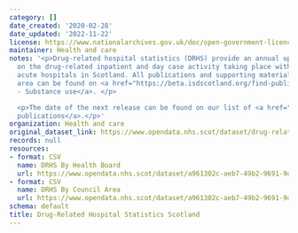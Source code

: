 ```yaml
---
category: []
date_created: '2020-02-28'
date_updated: '2022-11-22'
license: https://www.nationalarchives.gov.uk/doc/open-government-licence/version/3/
maintainer: Health and care
notes: '<p>Drug-related hospital statistics (DRHS) provide an annual update to figures
  on the drug-related inpatient and day case activity taking place within general
  acute hospitals in Scotland. All publications and supporting material to this topic
  area can be found on <a href="https://beta.isdscotland.org/find-publications-and-data/lifestyle-and-behaviours/substance-use/">PHS
  - Substance use</a>. </p>

  <p>The date of the next release can be found on our list of <a href="https://publichealthscotland.scot/publications/forthcoming-publications/">forthcoming
  publications</a>.</p>'
organization: Health and care
original_dataset_link: https://www.opendata.nhs.scot/dataset/drug-related-hospital-statistics-scotland
records: null
resources:
- format: CSV
  name: DRHS By Health Board
  url: https://www.opendata.nhs.scot/dataset/a961302c-aeb7-49b2-9691-9d3da82ca0d9/resource/cdd2e229-9955-4d2a-8c9f-d9bc091a602d/download/drug_related_hospital_stays_healthboard2021-22.csv
- format: CSV
  name: DRHS By Council Area
  url: https://www.opendata.nhs.scot/dataset/a961302c-aeb7-49b2-9691-9d3da82ca0d9/resource/46f9d70b-8517-4af3-b65e-dbcd13dfa388/download/drug_related_hospital_stays_council_2021-22.csv
schema: default
title: Drug-Related Hospital Statistics Scotland
---
```

